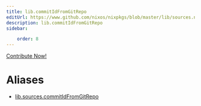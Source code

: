 ```yaml
---
title: lib.commitIdFromGitRepo
editUrl: https://www.github.com/nixos/nixpkgs/blob/master/lib/sources.nix#L184C25
description: lib.commitIdFromGitRepo
sidebar:

    order: 8
---
```


<a href="https://www.github.com/nixos/nixpkgs/blob/master/lib/sources.nix#L184C25">Contribute Now!</a>


# Aliases

- [lib.sources.commitIdFromGitRepo](./reference/lib/sources/lib-sources-commitIdFromGitRepo)


